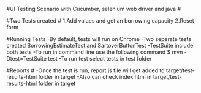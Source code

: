 #UI Testing Scenario with Cucumber, selenium web driver and java #

#Two Tests created #
 1.Add values and get an borrowing capacity
 2.Reset form


#Running Tests
-By default, tests will run on Chrome
-Two seperate tests created BorrowingEstimateTest and SartoverButtonTest
-TestSuite include both tests
-To run in command line use the following command $ mvn -Dtest=TestSuite test
-To run test select tests in test folder

#Reports #
-Once the test is run, report.js file will get added to target/test-results-html folder in target
-Also can check index.html in target/test-results-html folder in target